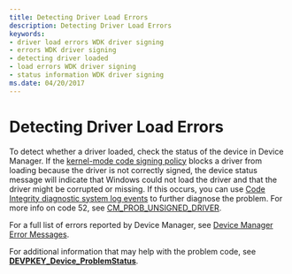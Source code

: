 ```yaml
---
title: Detecting Driver Load Errors
description: Detecting Driver Load Errors
keywords:
- driver load errors WDK driver signing
- errors WDK driver signing
- detecting driver loaded
- load errors WDK driver signing
- status information WDK driver signing
ms.date: 04/20/2017
---
```


# Detecting Driver Load Errors


To detect whether a driver loaded, check the status of the device in Device Manager. If the [kernel-mode code signing policy](kernel-mode-code-signing-policy--windows-vista-and-later-.md) blocks a driver from loading because the driver is not correctly signed, the device status message will indicate that Windows could not load the driver and that the driver might be corrupted or missing. If this occurs, you can use [Code Integrity diagnostic system log events](code-integrity-diagnostic-system-log-events.md) to further diagnose the problem. For more info on code 52, see [CM_PROB_UNSIGNED_DRIVER](cm-prob-unsigned-driver.md).

For a full list of errors reported by Device Manager, see [Device Manager Error Messages](device-manager-error-messages.md).

For additional information that may help with the problem code, see [**DEVPKEY_Device_ProblemStatus**](devpkey-device-problemstatus.md).

